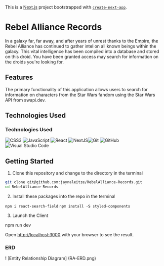 This is a [Next.js](https://nextjs.org/) project bootstrapped with [`create-next-app`](https://github.com/vercel/next.js/tree/canary/packages/create-next-app).

# Rebel Alliance Records

In a galaxy far, far away, and after years of unrest thanks to the Empire, the Rebel Alliance has continued to gather intel on all known beings within the galaxy. This vital intelligence has been compiled into a database and stored on this droid. You have been granted access may search for information on the droids you're looking for.

## Features

The primary functionality of this application allows users to search for information on characters from the Star Wars fandom using the Star Wars API from swapi.dev.

## Technologies Used

### Technologies Used

![CSS3](https://img.shields.io/badge/css3%20-%231572B6.svg?&style=for-the-badge&logo=css3&logoColor=white) ![JavaScript](https://img.shields.io/badge/javascript%20-%23323330.svg?&style=for-the-badge&logo=javascript&logoColor=%23F7DF1E) ![React](https://img.shields.io/badge/react%20-%2320232a.svg?&style=for-the-badge&logo=react&logoColor=%2361DAFB) ![NextJS](https://img.shields.io/badge/-NextJS-blue)![Git](https://img.shields.io/badge/git%20-%23F05033.svg?&style=for-the-badge&logo=git&logoColor=white) ![GitHub](https://img.shields.io/badge/github%20-%23121011.svg?&style=for-the-badge&logo=github&logoColor=white) ![Visual Studio Code](https://img.shields.io/badge/VSCode%20-%23007ACC.svg?&style=for-the-badge&logo=visual-studio-code&logoColor=white)

## Getting Started

1. Clone this repository and change to the directory in the terminal

```sh
git clone git@github.com:jaynaleitze/RebelAlliance-Records.git
cd RebelAlliance-Records
```

2. Install these packages into the repo in the terminal

`npm i react-search-field`
`npm install -S styled-components`

3. Launch the Client

npm run dev

Open [http://localhost:3000](http://localhost:3000) with your browser to see the result.

### ERD

! [Entity Relationship Diagram] (RA-ERD.png)
